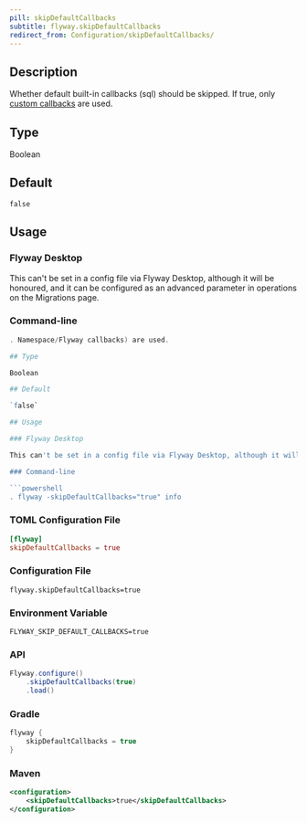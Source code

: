 ```yaml
---
pill: skipDefaultCallbacks
subtitle: flyway.skipDefaultCallbacks
redirect_from: Configuration/skipDefaultCallbacks/
---
```


## Description

Whether default built-in callbacks (sql) should be skipped. If true, only [custom callbacks](<Configuration/Flyway Namespace/Flyway callbacks Setting>) are used.

## Type

Boolean

## Default

`false`

## Usage

### Flyway Desktop

This can't be set in a config file via Flyway Desktop, although it will be honoured, and it can be configured as an advanced parameter in operations on the Migrations page.

### Command-line

```powershell
. Namespace/Flyway callbacks) are used.

## Type

Boolean

## Default

`false`

## Usage

### Flyway Desktop

This can't be set in a config file via Flyway Desktop, although it will be honoured, and it can be configured as an advanced parameter in operations on the Migrations page.

### Command-line

```powershell
. flyway -skipDefaultCallbacks="true" info
```

### TOML Configuration File

```toml
[flyway]
skipDefaultCallbacks = true
```

### Configuration File

```properties
flyway.skipDefaultCallbacks=true
```

### Environment Variable

```properties
FLYWAY_SKIP_DEFAULT_CALLBACKS=true
```

### API

```java
Flyway.configure()
    .skipDefaultCallbacks(true)
    .load()
```

### Gradle

```groovy
flyway {
    skipDefaultCallbacks = true
}
```

### Maven

```xml
<configuration>
    <skipDefaultCallbacks>true</skipDefaultCallbacks>
</configuration>
```

